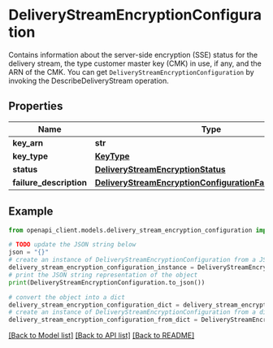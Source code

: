 # DeliveryStreamEncryptionConfiguration

Contains information about the server-side encryption (SSE) status for the delivery stream, the type customer master key (CMK) in use, if any, and the ARN of the CMK. You can get <code>DeliveryStreamEncryptionConfiguration</code> by invoking the <a>DescribeDeliveryStream</a> operation. 

## Properties

Name | Type | Description | Notes
------------ | ------------- | ------------- | -------------
**key_arn** | **str** |  | [optional] 
**key_type** | [**KeyType**](KeyType.md) |  | [optional] 
**status** | [**DeliveryStreamEncryptionStatus**](DeliveryStreamEncryptionStatus.md) |  | [optional] 
**failure_description** | [**DeliveryStreamEncryptionConfigurationFailureDescription**](DeliveryStreamEncryptionConfigurationFailureDescription.md) |  | [optional] 

## Example

```python
from openapi_client.models.delivery_stream_encryption_configuration import DeliveryStreamEncryptionConfiguration

# TODO update the JSON string below
json = "{}"
# create an instance of DeliveryStreamEncryptionConfiguration from a JSON string
delivery_stream_encryption_configuration_instance = DeliveryStreamEncryptionConfiguration.from_json(json)
# print the JSON string representation of the object
print(DeliveryStreamEncryptionConfiguration.to_json())

# convert the object into a dict
delivery_stream_encryption_configuration_dict = delivery_stream_encryption_configuration_instance.to_dict()
# create an instance of DeliveryStreamEncryptionConfiguration from a dict
delivery_stream_encryption_configuration_from_dict = DeliveryStreamEncryptionConfiguration.from_dict(delivery_stream_encryption_configuration_dict)
```
[[Back to Model list]](../README.md#documentation-for-models) [[Back to API list]](../README.md#documentation-for-api-endpoints) [[Back to README]](../README.md)


